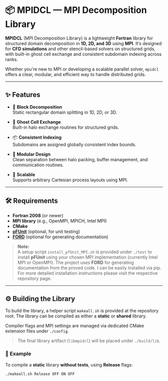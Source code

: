 # 📦 MPIDCL — MPI Decomposition Library

**MPIDCL** (MPI Decomposition Library) is a lightweight **Fortran** library for structured domain decomposition in **1D, 2D, and 3D** using **MPI**. It’s designed for **CFD simulations** and other stencil-based solvers on structured grids, with built-in ghost cell exchange and consistent subdomain indexing across ranks.

Whether you're new to MPI or developing a scalable parallel solver, `mpidcl` offers a clear, modular, and efficient way to handle distributed grids.

---

## ✨ Features

- 🧩 **Block Decomposition**  
  Static rectangular domain splitting in 1D, 2D, or 3D.

- 🔁 **Ghost Cell Exchange**  
  Built-in halo exchange routines for structured grids.

- 📦 **Consistent Indexing**  
  Subdomains are assigned globally consistent index bounds.

- 📐 **Modular Design**  
  Clean separation between halo packing, buffer management, and communication routines.

- 🚀 **Scalable**  
  Supports arbitrary Cartesian process layouts using MPI.

---

## 🛠 Requirements

- **Fortran 2008** (or newer)
- **MPI library** (e.g., OpenMPI, MPICH, Intel MPI)
- **CMake**
- **[pFUnit](https://github.com/Goddard-Fortran-Ecosystem/pFUnit)** (optional, for unit testing)
- **[FORD](https://github.com/Fortran-FOSS-Programmers/ford)** (optional for generating documentation)

> **Note:**  
> A setup script `install_pfUnit_MPI.sh` is provided under `./test` to install **pFUnit** using your chosen MPI implementation (currently Intel MPI or OpenMPI).
> The project uses **FORD** for generating documentation from the proved code. I can be easily installed via pip. For more detailed installation instructions please visit the respective repository page.

---

## ⚙️ Building the Library

To build the library, a helper script `makeall.sh` is provided at the repository root. The library can be compiled as either a **static** or **shared** library.

Compiler flags and MPI settings are managed via dedicated CMake extension files under `./config`.

> The final library artifact (`libmpidcl`) will be placed under `./build/lib`.

### 🔧 Example

To compile a **static** library **without tests**, using **Release** flags:

```bash
./makeall.sh Release OFF ON OFF
